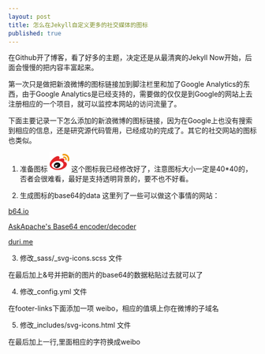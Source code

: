 ```yaml
---
layout: post
title: 怎么在Jekyll自定义更多的社交媒体的图标
published: true
---
```


在Github开了博客，看了好多的主题，决定还是从最清爽的Jekyll Now开始，后面会慢慢的把内容丰富起来。
  
  第一次只是做把新浪微博的图标链接加到脚注栏里和加了Google Analytics的东西，由于Google Analytics是已经支持的，需要做的仅仅是到Google的网站上去注册相应的一个项目，就可以监控本网站的访问流量了。

  下面主要记录一下怎么添加的新浪微博的图标链接，因为在Google上也没有搜索到相应的信息，还是研究源代码管用，已经成功的完成了。其它的社交网站的图标也类似。
  
  1. 准备图标
  ![weibo](/images/weibo.png)
  这个图标我已经修改好了，注意图标大小一定是40*40的，否者会很难看，最好是支持透明背景的，要不也不好看。
  
  2. 生成图标的base64的data
  这里列了一些可以做这个事情的网站：
  
  [b64.io](http://b64.io/)
  
  [AskApache's Base64 encoder/decoder](http://www.askapache.com/online-tools/base64-image-converter/)
  
  [duri.me](http://duri.me/)
  
  3. 修改_sass/_svg-icons.scss 文件
  
  在最后加上&号并把新的图片的base64的数据粘贴过去就可以了
  
  4. 修改_config.yml 文件
  
  在footer-links下面添加一项 weibo，相应的值填上你在微博的子域名
  
  5. 修改_includes/svg-icons.html 文件
  
  在最后加上一行,里面相应的字符换成weibo